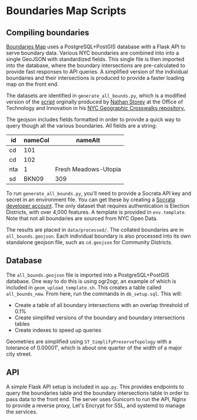 # Boundaries Map Scripts

## Compiling boundaries

[Boundaries Map](https://boundaries.beta.nyc) uses a PostgreSQL+PostGIS database with a Flask API to serve boundary data. Various NYC boundaries are combined into into a single GeoJSON with standardized fields. This single file is then imported into the database, where the boundary intersections are pre-calculated to provide fast responses to API queries. A simplified version of the individual boundaries and their intersections is produced to provide a faster loading map on the front end.

The datasets are identified in `generate_all_bounds.py`, which is a modified version of the [script](https://github.com/MODA-NYC/nyc-geography-crosswalks/blob/main/scripts/generate_all_bounds.py) orginally produced by [Nathan Storey](https://github.com/npstorey) at the Office of Technology and Innovation in his [NYC Geographic Crosswalks repository.](https://github.com/MODA-NYC/nyc-geography-crosswalks) 

The geojson includes fields formatted in order to provide a quick way to query though all the various boundaries. All fields are a string:

| id  | nameCol | nameAlt              |
| --- | ------- | -------------------- |
| cd  | 101     |                      |
| cd  | 102     |                      |
| nta | 1       | Fresh Meadows-Utopia |
| sd  | BKN09   | 309                  |

To run `generate_all_bounds.py`, you'll need to provide a Socrata API key and secret in an environment file. You can get these by creating a [Socrata developer account](https://data.cityofnewyork.us/profile/edit/developer_settings). The only dataset that requires authentication is Election Districts, with over 4,000 features. A template is provided in `env.template`. Note that not all boundaries are sourced from NYC Open Data.

The results are placed in `data/processed/`. The collated boundaries are in `all_bounds.geojson`. Each individual boundary is also processed into its own standalone geojson file, such as `cd.geojson` for Community Districts.

## Database

The `all_bounds.geojson` file is imported into a PostgreSQL+PostGIS database. One way to do this is using ogr2ogr, an example of which is included in `geom_upload_template.sh`. This creates a table called `all_bounds_new`. From here, run the commands in `db_setup.sql`. This will:
- Create a table of all boundary intersections with an overlap threshold of 0.1%
- Create simplifed versions of the boundary and boundary intersections tables
- Create indexes to speed up queries

Geometries are simplified using `ST_SimplifyPreserveTopology` with a tolerance of 0.00001˚, which is about one quarter of the width of a major city street.

## API

A simple Flask API setup is included in `app.py`. This provides endpoints to query the boundaries table and the boundary intersections table in order to pass data to the front end. The server uses Gunicorn to run the API, Nginx to provide a reverse proxy, Let's Encrypt for SSL, and systemd to manage the services. 


